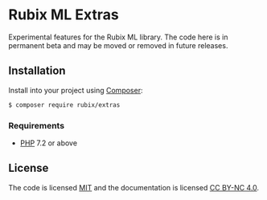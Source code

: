 # Rubix ML Extras
Experimental features for the Rubix ML library. The code here is in permanent beta and may be moved or removed in future releases.

## Installation
Install into your project using [Composer](https://getcomposer.org/):
```sh
$ composer require rubix/extras
```

### Requirements
- [PHP](https://php.net/manual/en/install.php) 7.2 or above

## License
The code is licensed [MIT](LICENSE) and the documentation is licensed [CC BY-NC 4.0](https://creativecommons.org/licenses/by-nc/4.0/).
